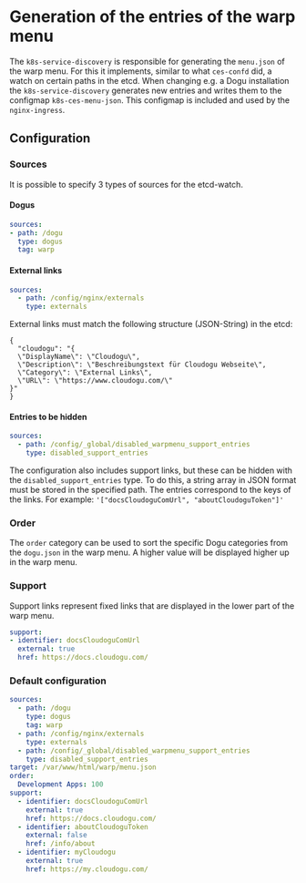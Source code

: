 # Generation of the entries of the warp menu

The `k8s-service-discovery` is responsible for generating the `menu.json` of the warp menu.
For this it implements, similar to what `ces-confd` did, a watch on certain paths in the etcd.
When changing e.g. a Dogu installation the `k8s-service-discovery` generates new entries
and writes them to the configmap `k8s-ces-menu-json`. This configmap is included and used by the `nginx-ingress`.

## Configuration

### Sources

It is possible to specify 3 types of sources for the etcd-watch.

#### Dogus
```yaml
sources:
- path: /dogu
  type: dogus
  tag: warp
```

#### External links
```yaml
sources:
  - path: /config/nginx/externals
    type: externals
```

External links must match the following structure (JSON-String) in the etcd:

```
{
  "cloudogu": "{
  \"DisplayName\": \"Cloudogu\",
  \"Description\": \"Beschreibungstext für Cloudogu Webseite\",
  \"Category\": \"External Links\",
  \"URL\": \"https://www.cloudogu.com/\"
}"
}
```

#### Entries to be hidden
```yaml
sources:
  - path: /config/_global/disabled_warpmenu_support_entries
    type: disabled_support_entries
```

The configuration also includes support links, but these can be hidden with the `disabled_support_entries` type.
To do this, a string array in JSON format must be stored in the specified path. The entries correspond to
the keys of the links. For example:
`'["docsCloudoguComUrl", "aboutCloudoguToken"]'`

### Order
The `order` category can be used to sort the specific Dogu categories from the `dogu.json` in the warp menu.
A higher value will be displayed higher up in the warp menu.

### Support
Support links represent fixed links that are displayed in the lower part of the warp menu.

```yaml
support:
- identifier: docsCloudoguComUrl
  external: true
  href: https://docs.cloudogu.com/
```

### Default configuration
```yaml
sources:
  - path: /dogu
    type: dogus
    tag: warp
  - path: /config/nginx/externals
    type: externals
  - path: /config/_global/disabled_warpmenu_support_entries
    type: disabled_support_entries
target: /var/www/html/warp/menu.json
order:
  Development Apps: 100
support:
  - identifier: docsCloudoguComUrl
    external: true
    href: https://docs.cloudogu.com/
  - identifier: aboutCloudoguToken
    external: false
    href: /info/about
  - identifier: myCloudogu
    external: true
    href: https://my.cloudogu.com/
```

